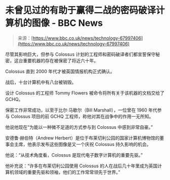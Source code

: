 <!--yml

category: 未分类

date: 2024-05-27 14:59:08

-->

# 未曾见过的有助于赢得二战的密码破译计算机的图像 - BBC News

> 来源：[https://www.bbc.co.uk/news/technology-67997406](https://www.bbc.co.uk/news/technology-67997406)

尽管其影响巨大，但参与 Colossus 计划的工程师和密码破译者们都宣誓保守秘密，这台重要机器的存在被保密了将近六十年。

Colossus 直到 2000 年代才被英国情报机构正式确认。

战后，十台计算机中有八台被销毁。

设计 Colossus 的工程师 Tommy Flowers 被命令将所有关于该机器的文档交给了 GCHQ。

保密工作非常成功，以至于比尔·马歇尔（Bill Marshall），一位曾在 1960 年代参与 Colossus 项目的前 GCHQ 工程师，称他对其在战争中的作用一无所知。

他说他现在“为能以一种微不足道的方式参与到 Colossus 中感到非常自豪。”

安德鲁·赫伯特（Andrew Herbert）是位于布莱切利公园的国家计算机博物馆的董事会主席，他表示发布这些图像是又一个庆祝 Colossus 持久影响的机会。

他说：“从技术角度看，Colossus 是现代电子数字计算机的重要先驱。”

他补充说：“许多在布莱切利公园使用 Colossus 的人在战后几十年里成为英国计算机领域的重要先驱和领袖，他们的工作常常领先于世界。”
